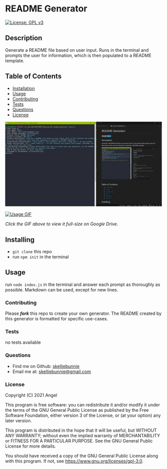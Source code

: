 # README Generator
[![License: GPL v3](https://img.shields.io/badge/License-GPLv3-blue.svg)](https://www.gnu.org/licenses/gpl-3.0)

## Description
Generate a README file based on user input. Runs in the terminal and prompts the user for information, which is then populated to a README template.

## Table of Contents
* [Installation](#Installation)
* [Usage](#Usage)
* [Contributing](#Contributing)
* [Tests](#Tests)
* [Questions](#Questions)
* [License](#License)

![Screenshot](screenshot02.png)

[![Usage GIF](readme-generator-usage.gif)](https://drive.google.com/file/d/1L3fjmJZ_XDWcdUnJudcz3A4L6O1_HvZF/view)

*Click the GIF above to view it full-size on Google Drive.*

## Installing
- ```git clone``` this repo
- run ```npm init``` in the terminal

## Usage
run ```node index.js``` in the terminal and answer each prompt as thoroughly as possible. Markdown can be used, except for new lines.

### Contributing
Please ***fork*** this repo to create your own generator. The README created by this generator is formatted for specific use-cases.

### Tests
no tests available

### Questions
- Find me on Github: [skelliebunnie](https://github.com/skelliebunnie)
- Email me at: skelliebunnie@gmail.com

### License
Copyright (C) 2021 Angel

This program is free software: you can redistribute it and/or modify
it under the terms of the GNU General Public License as published by
the Free Software Foundation, either version 3 of the License, or
(at your option) any later version.

This program is distributed in the hope that it will be useful,
but WITHOUT ANY WARRANTY; without even the implied warranty of
MERCHANTABILITY or FITNESS FOR A PARTICULAR PURPOSE.  See the
GNU General Public License for more details.

You should have received a copy of the GNU General Public License
along with this program.  If not, see https://www.gnu.org/licenses/gpl-3.0.